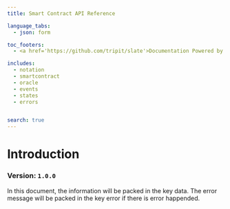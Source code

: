```yaml
---
title: Smart Contract API Reference

language_tabs:
  - json: form

toc_footers:
  - <a href='https://github.com/tripit/slate'>Documentation Powered by Slate</a>

includes:
  - notation
  - smartcontract
  - oracle
  - events
  - states
  - errors


search: true
---
```


# Introduction

### Version: `1.0.0`

In this document, the information will be packed in the key data. The error message will be packed in the key error if there is error happended.